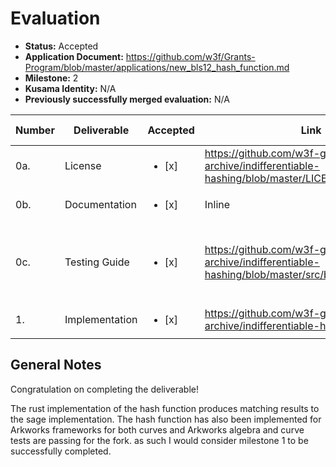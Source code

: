 # Evaluation

- **Status:** Accepted
- **Application Document:** https://github.com/w3f/Grants-Program/blob/master/applications/new_bls12_hash_function.md
- **Milestone:** 2
- **Kusama Identity:** N/A
- **Previously successfully merged evaluation:** N/A

| Number | Deliverable    | Accepted               | Link                                                                                             | Evaluation Notes                                                         |
| ------ | -------------- | ---------------------- | ------------------------------------------------------------------------------------------------ | ------------------------------------------------------------------------ |
| 0a.    | License        | <ul><li>[x] </li></ul> | https://github.com/w3f-grants-archive/indifferentiable-hashing/blob/master/LICENSE               | MIT                                                                      |
| 0b.    | Documentation  | <ul><li>[x] </li></ul> | Inline                                                                                           |                                                                          |
| 0c.    | Testing Guide  | <ul><li>[x] </li></ul> | https://github.com/w3f-grants-archive/indifferentiable-hashing/blob/master/src/bls12_381.rs#L158 | cargo test passes and the value matches results from sage implementation |
| 1.     | Implementation | <ul><li>[x] </li></ul> | https://github.com/w3f-grants-archive/indifferentiable-hashing/                                  |

## General Notes

Congratulation on completing the deliverable!

The rust implementation of the hash function produces matching results to the sage implementation. The hash function has also been implemented for Arkworks frameworks for both curves and Arkworks algebra and curve tests are passing for the fork. as such I would consider milestone 1 to be successfully completed.
